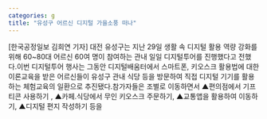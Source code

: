 ```yaml
---
categories: g
title: "유성구 어르신 디지털 가을소풍 떠나"
---
```

[한국공정일보 김희연 기자] 대전 유성구는 지난 29일 생활 속 디지털 활용 역량 강화를 위해 60~80대 어르신 60여 명이 참여하는 관내 일일 디지털투어를 진행했다고 전했다.이번 디지털투어 행사는 그동안 디지털배움터에서 스마트폰, 키오스크 활용법에 대한 이론교육을 받은 어르신들이 유성구 관내 식당 등을 방문하여 직접 디지털 기기를 활용하는 체험교육의 일환으로 추진됐다.참가자들은 조별로 이동하면서 ▲편의점에서 기프티콘 사용하기 , ▲카페․식당에서 무인 키오스크 주문하기, ▲교통앱을 활용하여 이동하기, ▲디지털 편지 작성하기 등을